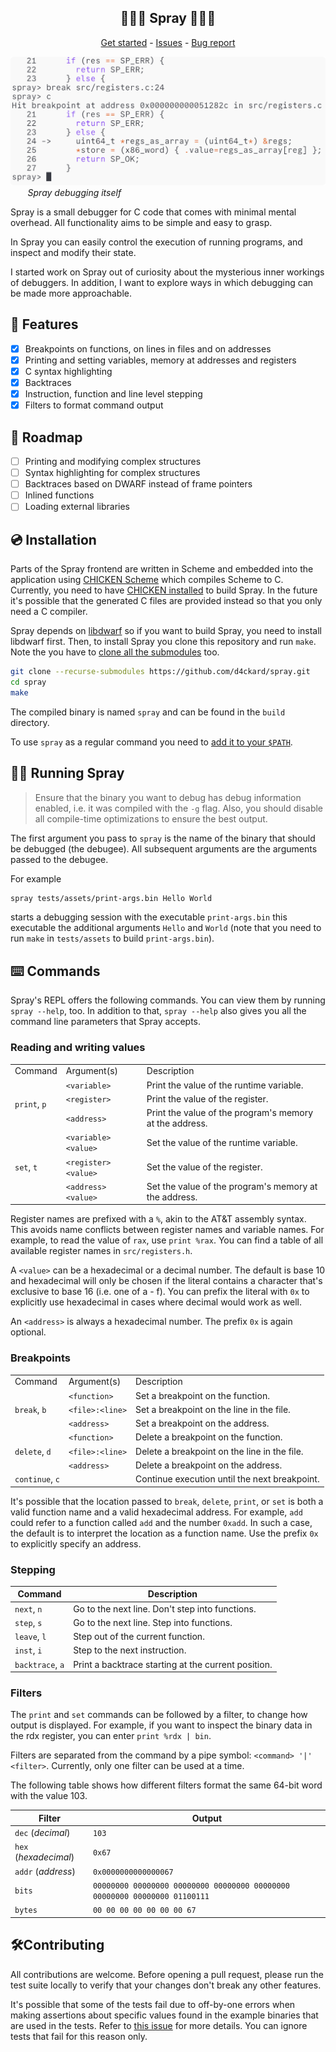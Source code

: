 <p align="center">
	<h2 align="center">🐛🐛🐛 Spray 🐛🐛🐛</h3>
 <p align="center">
  <a href="https://github.com/d4ckard/spray/#%EF%B8%8F-installation">Get started</a> -
  <a href="https://github.com/d4ckard/spray/issues">Issues</a> -
  <a href="https://github.com/d4ckard/spray/issues/new">Bug report</a>
 </p>
</p>

![Spray debugging itself](.assets/using_spray.png) 
&nbsp;&nbsp;&nbsp;&nbsp;&nbsp;&nbsp; *Spray debugging itself*

Spray is a small debugger for C code that comes with minimal mental overhead. All functionality aims to be simple and easy to grasp.

In Spray you can easily control the execution of running programs, and inspect and modify their state.

I started work on Spray out of curiosity about the mysterious inner workings of debuggers. In addition, I want to explore ways in which debugging can be made more approachable.

## 🦾 Features

- [x] Breakpoints on functions, on lines in files and on addresses
- [x] Printing and setting variables, memory at addresses and registers
- [x] C syntax highlighting
- [x] Backtraces
- [x] Instruction, function and line level stepping
- [x] Filters to format command output

## 🚀 Roadmap

- [ ] Printing and modifying complex structures
- [ ] Syntax highlighting for complex structures
- [ ] Backtraces based on DWARF instead of frame pointers
- [ ] Inlined functions
- [ ] Loading external libraries

## 💿️ Installation

Parts of the Spray frontend are written in Scheme and embedded into the application using [CHICKEN Scheme](https://www.call-cc.org/) which compiles Scheme to C. Currently, you need to have [CHICKEN installed](https://code.call-cc.org/#download) to build Spray. In the future it's possible that the generated C files are provided instead so that you only need a C compiler.

Spray depends on [libdwarf](https://github.com/davea42/libdwarf-code/releases)
so if you want to build Spray, you need to install libdwarf first. Then, to install Spray you clone this repository and run `make`. Note the you
have to [clone all the submodules](https://stackoverflow.com/a/4438292) too.

```sh
git clone --recurse-submodules https://github.com/d4ckard/spray.git
cd spray
make
```

The compiled binary is named `spray` and can be found in the `build` directory.

To use `spray` as a regular command you need to [add it to your `$PATH`](https://askubuntu.com/a/322773).

## 🏃‍♀️ Running Spray

> Ensure that the binary you want to debug has debug information enabled, i.e. it was compiled with the `-g` flag. Also, you should disable all compile-time optimizations to ensure the best output.

The first argument you pass to `spray` is the name of the binary that should be debugged (the debugee). All subsequent arguments are the arguments passed to the debugee.

For example

```sh
spray tests/assets/print-args.bin Hello World
```

starts a debugging session with the executable `print-args.bin`
this executable the additional arguments `Hello` and `World`
(note that you need to run `make` in `tests/assets` to build
`print-args.bin`).

## ⌨️ Commands

Spray's REPL offers the following commands. You can view them by running `spray --help`, too. In addition to that, `spray --help` also gives you all the command line parameters that Spray accepts.

### Reading and writing values

<table>
    <tr>
        <td>Command</td>
        <td>Argument(s)</td>
        <td>Description</td>
    </tr>
    <tr>
        <td rowspan="3"><code>print</code>, <code>p</code></td>
        <td><code>&lt;variable&gt;</code></td>
        <td>Print the value of the runtime variable.</td>
    </tr>
    <tr>
        <td><code>&lt;register&gt;</code></td>
        <td>Print the value of the register.</td>
    </tr>
    <tr>
        <td><code>&lt;address&gt;</code></td>
        <td>Print the value of the program&#39;s memory at the address.</td>
    </tr>
    <tr>
        <td rowspan="3"><code>set</code>, <code>t</code></td>
        <td><code>&lt;variable&gt; &lt;value&gt;</code></td>
        <td>Set the value of the runtime variable.</td>
    </tr>
    <tr>
        <td><code>&lt;register&gt; &lt;value&gt;</code></td>
        <td>Set the value of the register.</td>
    </tr>
    <tr>
	<td><code>&lt;address&gt; &lt;value&gt;</code></td>
        <td>Set the value of the program&#39;s memory at the address.</td>
    </tr>
</table>

Register names are prefixed with a `%`, akin to the AT&T assembly syntax. This avoids name conflicts between register names and variable names. For example, to read the value of `rax`, use `print %rax`. You can find a table of all available register names in `src/registers.h`.

A `<value>` can be a hexadecimal or a decimal number. The default is base 10 and hexadecimal will only be chosen if the literal contains a character that's exclusive to base 16 (i.e. one of a - f). You can prefix the literal with `0x` to explicitly use hexadecimal in cases where decimal would work as well.

An `<address>` is always a hexadecimal number. The prefix `0x` is again optional.

### Breakpoints

<table>
    <tr>
        <td>Command</td>
        <td>Argument(s)</td>
        <td>Description</td>
    </tr>
    <tr>
        <td rowspan="3"><code>break</code>, <code>b</code></td>
        <td><code>&lt;function&gt;</code></td>
        <td>Set a breakpoint on the function.</td>
    </tr>
    <tr>
        <td><code>&lt;file&gt;:&lt;line&gt;</code></td>
        <td>Set a breakpoint on the line in the file.</td>
    </tr>
    <tr>
        <td><code>&lt;address&gt;</code></td>
        <td>Set a breakpoint on the address.</td>
    </tr>
    <tr>
        <td rowspan="3"><code>delete</code>, <code>d</code></td>
        <td><code>&lt;function&gt;</code></td>
        <td>Delete a breakpoint on the function.</td>
    </tr>
    <tr>
        <td><code>&lt;file&gt;:&lt;line&gt;</code></td>
        <td>Delete a breakpoint on the line in the file.</td>
    </tr>
    <tr>
        <td><code>&lt;address&gt;</code></td>
        <td>Delete a breakpoint on the address.</td>
    </tr>
    <tr>
        <td><code>continue</code>, <code>c</code></td>
        <td></td>
        <td>Continue execution until the next breakpoint.</td>
    </tr>
</table>

It's possible that the location passed to `break`, `delete`, `print`, or `set` is both a valid function name and a valid hexadecimal address. For example, `add` could refer to a function called `add` and the number `0xadd`. In such a case, the default is to interpret the location as a function name. Use the prefix `0x` to explicitly specify an address.

### Stepping

| Command          | Description                                         |
|------------------|-----------------------------------------------------|
| `next`, `n`      | Go to the next line. Don't step into functions.     |
| `step`, `s`      | Go to the next line. Step into functions.           |
| `leave`, `l`     | Step out of the current function.                   |
| `inst`, `i`      | Step to the next instruction.                       |
| `backtrace`, `a` | Print a backtrace starting at the current position. |

### Filters

The `print` and `set` commands can be followed by a filter, to change how output is displayed. For example, if you want to inspect the binary data in the rdx register, you can enter `print %rdx | bin`.

Filters are separated from the command by a pipe symbol: `<command> '|' <filter>`. Currently, only one filter can be used at a time.

The following table shows how different filters format the same 64-bit word with the value 103.


| Filter                | Output                                                                    |
|-----------------------|---------------------------------------------------------------------------|
| `dec` (*decimal*)     | `103`                                                                     |
| `hex` (*hexadecimal*) | `0x67`                                                                    |
| `addr` (*address*)    | `0x0000000000000067`                                                      |
| `bits`                | `00000000 00000000 00000000 00000000 00000000 00000000 00000000 01100111` |
| `bytes`               | `00 00 00 00 00 00 00 67`                                                 |

## 🛠️Contributing

All contributions are welcome. Before opening a pull request, please run
the test suite locally to verify that your changes don't break any other
features.

It's possible that some of the tests fail due to off-by-one errors when
making assertions about specific values found in the example binaries that
are used in the tests. Refer to [this issue](https://github.com/d4ckard/spray/issues/2)
for more details. You can ignore tests that fail for this reason only.
